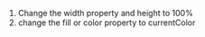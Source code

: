 1. Change the width property and height to 100%
2. change the fill or color property to currentColor
